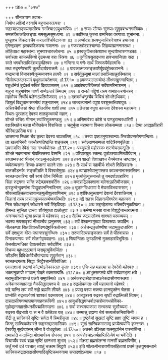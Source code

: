 +++
title = "०१७"

+++
श्रीनारायण उवाच-  
निबोध लक्ष्मि! वक्ष्यामि बहूपासनतत्पराः ।  
रुद्रस्याऽसङ्ख्यदासीश्च गणाँश्चाऽऽयुधरूपिणः ॥१ ॥
रम्याः सौम्याः सुरूपाः सुदृढबन्धनगात्रिकाः ।  
समसक्थिकटिजङ्घाः समसूक्ष्मसुमध्यमाः ॥२ ॥
काश्चित् कुब्जा वामनिका वरगात्राः शुभाननाः ।  
पुण्ड्राश्च विकटाश्चैव करालाश्चिपिटाननाः ॥३ ॥
लग्बोदरा ह्रस्वभुजास्त्रिनेत्राश्च हयानना ।  
मृगेन्द्रवदना ह्रस्वपादिकाश्च गजाननाः ॥४ ॥
गजवक्त्रोदराश्चान्याः सिंहव्याघ्राननास्तथा ।  
लोहिताक्षा महास्तन्यः सुभगाश्चारुलोचनाः ॥५ ॥
ह्रस्वकुञ्चितकेशाश्च सुन्दर्यश्चारुगण्डकाः ।  
सर्वास्ताः कामरूपिण्यो दृढमध्या वराः स्त्रियः ॥६ ॥
पूर्णप्रियसुसद्भाषा हावभावान्विताः सदा ।  
रमते भगवाँस्ताभिर्दशबाहुर्महेश्वरः ॥७ ॥
नन्दिना च गणैः सार्धं विश्वरूपैर्महात्मभिः ।  
तथा रुद्रगणैश्चापि तुल्यौदार्यपराक्रमैः ॥८ ॥
पावकात्मजसङ्काशैर्यूपदंष्ट्रोत्कटाननैः ।  
वन्द्यमानो विमानस्थैःपूज्यमानश्च तत्परैः ॥९ ॥
सर्वर्तुकुसुमां मालां प्रसञ्जिघ्रन्नुरस्थिताम् ।  
नीलोत्पलदलश्यामं पृथुताम्रायतेक्षणम् ॥1.17.१० ॥
इषत्कराललम्बोष्ठं तीक्ष्णदंष्ट्रगणाश्रितम् ।  
षडूर्ध्वनेत्रं दुष्प्रेक्ष्यं रुचिरं दिव्यवाससम् ॥११ ॥
आहवेष्वपरिक्लिष्टं सर्वेषामरिनाशनम् ।  
बाहुना बाहुमावेश्य पार्श्वे सव्येऽन्तरे स्थितम् ॥१२ ॥
राजते पट्टिशं तस्य वामाग्रकरगोचरम् ।  
महाभैरव निर्घोषं बलेनाऽप्रतिमौजसम् ॥१३ ॥
दशवर्णधनुश्चैव विचित्रं शोभतेऽधिकम् ।  
त्रिशूलं विद्युताभासममोघं शत्रुनाशनम् ॥१४॥
जाज्वल्यमानो वपुषा परशुस्तत्त्विषायुतः ।  
असिश्चैवौजसां श्रेष्ठः शीतरश्मिः शशी तथा ॥१५॥
तेजसा वपुषा कान्त्या देवेशस्य महात्मनः ।  
स्थितः पुरस्ताद् देवस्य शातकुम्भमयो महान् ।  
शोभते रुचिरः श्रीमान् सर्वारिसुकमण्डलुः ॥१ ६॥
असिमावेश्य कोशे च पाण्डुराम्बरधारिणी ।  
वक्षःस्थितेन महता मौक्तिकेन विराजिता ॥
चतुर्भुजा महाभागा विजया लोकसम्मता ॥१७॥
देव्या आद्यप्रतीहारी श्रीरिवाऽप्रतिमा परा ।  
भ्राजमाना स्थिता चैव कृत्वा देवस्य चाञ्जलिम् ॥१८॥
तस्या पृष्ठाऽनुगाश्चान्याः स्त्रियोऽप्सरोगणान्विताः ।  
ताः खल्वभिनवैः कान्तैरुपतिष्ठन्ति शङ्करम् ॥१९॥
सर्वलक्षणसम्पन्ना वादित्रैरुपबृंहिताः ।  
उपगायन्ति देवेशं गणा गन्धर्वयोनयः ॥1.17.२०॥
अभ्युन्नतो महोरस्कः शरन्मेघसमद्युतिः ।  
शोभते नदमानश्च गोपतिस्तस्य वेश्मनि ॥२१ ॥
परिवारयुतः स्कन्दः पुत्रोऽस्याऽमितवीर्यवान् ।  
रक्ताम्बरधरः श्रीमान् वराऽम्बुजदलेक्षणः ॥२२॥
तस्य शाखो विशाखश्च नैगमेयश्च चाष्टवान् ।  
व्यपेतव्यसनाः शिष्याः प्रजानां पालने रताः ॥२३॥
तैः सार्धं स महावीर्यः शोभते शिखिवाहनः ।  
बालक्रीडनकैः सङ्क्रीडति वै विश्वतोमुखः ॥२४॥
व्याघ्राश्चैवानुगास्तत्र काञ्चनाभास्तरस्विनः ।  
स्वच्छन्दचारिणः सर्वे स्वयं देवेन निर्मिताः ॥२५॥
मृत्योर्मृत्युसमास्ते तु यमदर्पाऽपहारिणः ।  
सिंहा रुद्रगणाः सन्ति रुद्रेच्छावशवर्तिनः ॥२६॥
मन्दराद्रिप्रकाशानां बलेनाऽप्रतिमौजसाम् ।  
हारकुन्देन्दुवर्णानां विद्युद्घननिनादिनाम् ॥२७॥
चूडामणिधराणां वै मेघसन्निभवाससाम् ।  
श्रीवत्साङ्कितवज्राणामङ्गुलीशूलपाणिनाम् ॥२८॥
एवंविधसुरूपाणां देवानां दैवशालिनाम् ।  
सिंहानां तस्य प्रासादमुख्यस्तम्भेष्ववस्थितिः ॥२९॥
यद्वै सहस्र सिंहानामीश्वरेण महात्मना ।  
निज क्रोधात्कृतं क्रोधास्ते सर्वे सिंहविग्रहाः ॥1.17.३० ॥
अथ रुद्रमहेशस्य भक्तिर्यैरनुकल्पिता ।  
ह्रीमन्तः सूर्जिता दान्ताः शौर्ययुक्ता ह्यलोलुपाः ॥३ १॥
कर्मणा मनसा वाचा विशुद्धेनान्तरात्मना ।  
अनन्यमनसो भूत्वा प्रपन्ना ये महेश्वरम् ॥३२॥
तैर्लब्धं रुद्रसालोक्यं शाश्वतं पदमव्ययम् ।  
भवस्य रूपसादृश्यं नीताश्चैव ह्यनुत्तमम् ॥३३॥
सर्वे वैश्वानरमुख्या विश्वरूपाः कपर्दिनः ।  
नीलकण्ठाः सितग्रीवास्तीक्ष्णदंष्ट्रास्त्रिलोचनाः ॥३४॥
अर्धचन्द्रकृतोष्णीषा जटामुकुटधारिणः ।  
सर्वे दशभुजा वीराः पद्मान्तरसुगन्धिनः ॥३५॥
तरुणादित्यसङ्काशाः सर्वे ते पीतवाससः ।  
पिनाकपाणयः सर्वे श्वेतगोवृषवाहनाः ॥३६॥
श्रियान्विताः कुण्डलिनो मुक्ताहारविभूषिताः ।  
तेजसोऽप्यधिका दैवात्सर्वज्ञाः सर्वदर्शिनः ॥३७।  
विभज्य बहुधाऽऽत्मानं जरामृत्युविवर्जिताः ।  
क्रीडन्ति विविधैर्भावैर्भोगान्प्राप्य सुदुर्लभान् ॥३८।  
स्वच्छन्दगतयः सिद्धाः सिद्धैश्चान्यैर्विबोधिताः ।  
एकादशानां रुद्राणां कोट्योऽनेकास्ततः कृताः ॥३९॥
एभिः सह महात्मा स देवदेवो महेश्वरः ।  
भक्तानुकम्पी भगवान् मोदते भक्तसत्पतिः ॥1.17.४० ॥
आभूतसम्प्लवे घोरे सर्वप्राणभृतां क्षये ।  
महाभूतविनाशान्ते प्रलये समुपस्थिते ॥४१ ॥
अनेकरुद्रकोट्यश्चाऽनेकदासीगणास्तथा ।  
अनेकगणव्याघ्राद्या नैकसिद्धादयश्च ये ॥४२॥
रुद्रलोकगताः सर्वे महात्मानो महेश्वरे ।  
रुद्रे यान्ति लयं सर्वे रुद्रो ब्रह्मणि लीयते ॥४३ ॥
प्रपद्य परया भक्त्या ज्ञानयुक्तेन चेतसा ।  
प्राप्नोति रुद्रसालोक्यं शाश्वतं पदमव्ययम् ॥४४॥
अजपुत्रस्य रुद्रस्य सृष्टी रुद्रात्मिकी त्वियम् ।  
दासदासीगणव्याघ्रयानवाहनरूपिणी ॥४५॥
आयुधसिद्धगन्धर्वाऽप्सरोमागधसेविका-  
गृहोद्यानमहासौधनदीपद्मादिमण्डना ॥४६ ॥
सर्वा सत्त्वमयाकारा सत्त्वरूपा सुसौख्यदा ।  
रुद्रस्य रौद्रभावो यः स न वै वर्ततेऽत्र यत् ॥४७॥
तस्मात्तु ब्रह्मणा चेयं सत्यलोकनिवासिनी ।  
रौद्री तु सात्त्विकी सृष्टिः सर्वदा वै स्थिरीकृता ॥४८॥
दृष्ट्वेमां सुखदां सृष्टिं ब्रह्मा तुष्टिं जगाम ह ।  
किन्तु सात्त्विकदेवास्ते रुद्रास्तद्दासदासिकाः ॥४९॥
सुखं सात्त्विकमासाद्य प्राप्यैश्वर्याणि कृत्स्नशः ।  
ऐश्वर्येषु सुखेष्वासन् लीना वै वोधदुर्बलाः ॥1.17.५०॥
अतस्ते वञ्चिता यत्स्युर्ज्ञानेन पारमार्थिना ।  
तथासति कदाचिद्वा मोक्षमार्गस्य रोधनम् ॥५१ ॥
आपत्तेश्चाऽनर्थप्राप्तिरित्येवं मा भवेदिति ।  
विचार्य्यैव स्वयं ब्रह्मा सृष्टिं ज्ञानभरां शुभाम् ॥५२॥
मोक्षदां ब्रह्मसंलग्नां मानसीं ब्रह्मरूपिणीम् ।  
कर्तुं मनो दधे पश्चात् ध्यातुं चक्राम सिद्धये ॥५३॥
इति श्रीलक्ष्मीनारायणीयसंहितायां प्रथमे कृतयुगसन्ताने सात्त्विकरुद्रदासदासीगणादिसृष्टिकथननामा सप्तदशोऽध्यायः ॥१७ ॥
    
